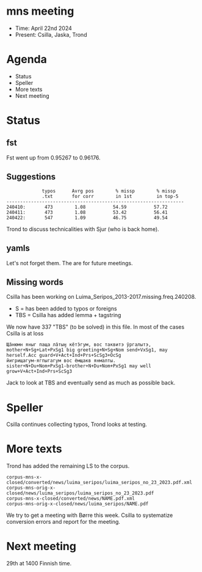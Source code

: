 mns meeting
===========
- Time: April 22nd 2024
- Present: Csilla, Jaska, Trond

# Agenda

- Status
- Speller
- More texts
- Next meeting


# Status
## fst

Fst went  up from 0.95267 to 0.96176.

## Suggestions

```
             typos      Avrg pos        % missp        % missp
             .txt       for corr        in 1st         in top-5     
-----------------------------------------------------------------
240410:       473        1.08          54.59          57.72        
240411:       473        1.08          53.42          56.41        
240422:       547        1.09          46.75          49.54        
```

Trond to discuss technicalities with Sjur (who is back home).

## yamls

Let's not forget them. The are for future meetings.

## Missing words

Csilla has been working on Luima_Seripos_2013-2017.missing.freq.240208.

- S = has been added to typos or foreigns 
- TBS = Csilla has added lemma + tagstring

We now have 337 "TBS" (to be solved) in this file. In most of the cases Csilla is at loss 

```
Ща̄нюмн яныг паща ла̄тыӈ ке̄тэ̄гум, вос таквитэ ӯргалытэ, 
mother+N+Sg+Lat+PxSg1 big greeting+N+Sg+Nom send+VxSg1, may herself.Acc guard+V+Act+Ind+Prs+ScSg3+OcSg
йигрищагум-ягпыгагум вос ёмщакв янмалты.
sister+N+Du+Nom+PxSg1-brother+N+Du+Nom+PxSg1 may well grow+V+Act+Ind+Prs+ScSg3
```

Jack to look at TBS and eventually send as much as possible back.

# Speller

Csilla continues collecting typos, Trond looks at testing.

# More texts

Trond has added the remaining LS to the corpus.

```
corpus-mns-x-closed/converted/news/luima_seripos/luima_seripos_no_23_2023.pdf.xml
corpus-mns-orig-x-closed/news/luima_seripos/luima_seripos_no_23_2023.pdf
corpus-mns-x-closed/converted/news/NAME.pdf.xml
corpus-mns-orig-x-closed/news/luima_seripos/NAME.pdf
```

We try to get a meeting with Børre this week. Csilla to systematize conversion errors and report for the meeting.

# Next meeting


29th at 1400 Finnish time.




